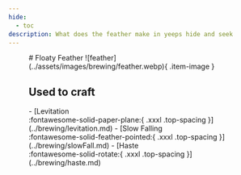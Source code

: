 ```yaml
---
hide:
  - toc
description: What does the feather make in yeeps hide and seek
---
```

<figure markdown="1">
# Floaty Feather
![feather](../assets/images/brewing/feather.webp){ .item-image }

## Used to craft

<div class="grid cards" markdown>
- [Levitation <br />:fontawesome-solid-paper-plane:{ .xxxl .top-spacing }](../brewing/levitation.md)
- [Slow Falling <br />:fontawesome-solid-feather-pointed:{ .xxxl .top-spacing }](../brewing/slowFall.md)
- [Haste <br />:fontawesome-solid-rotate:{ .xxxl .top-spacing }](../brewing/haste.md)
</div>
</figure>